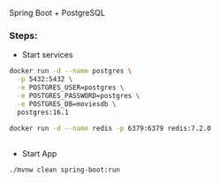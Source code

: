 Spring Boot + PostgreSQL

### Steps:
* Start services
```bash
docker run -d --name postgres \
  -p 5432:5432 \
  -e POSTGRES_USER=postgres \
  -e POSTGRES_PASSWORD=postgres \
  -e POSTGRES_DB=moviesdb \
  postgres:16.1
  
docker run -d --name redis -p 6379:6379 redis:7.2.0
 
```

* Start App
```bash
./mvnw clean spring-boot:run 
```
